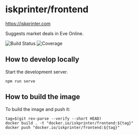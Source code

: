 # iskprinter/frontend
https://iskprinter.com

Suggests market deals in Eve Online.

![Build Status](https://iskprinter.com/jenkins/buildStatus/icon?job=frontend%2Fmain)
![Coverage](https://img.shields.io/badge/dynamic/json?label=coverage&query=%24.results.elements%5B%3F%28%40.name%20%3D%3D%20%27Conditional%27%29%5D.ratio&suffix=%20branch%25&url=https%3A%2F%2Fiskprinter.com%2Fjenkins%2Fjob%2Ffrontend%2Fjob%2Fmain%2FlastBuild%2Fcoverage%2Fresult%2Fapi%2Fjson%3Fdepth%3D1)

## How to develop locally
Start the development server.
```
npm run serve
```

## How to build the image

To build the image and push it:
```
tag=$(git rev-parse --verify --short HEAD)
docker build . -t "docker.io/iskprinter/frontend:${tag}"
docker push "docker.io/iskprinter/frontend:${tag}"
```

